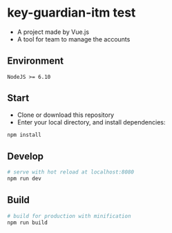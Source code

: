 # key-guardian-itm test

 - A project made by Vue.js
 - A tool for team to manage the accounts

## Environment

`NodeJS >= 6.10`

## Start

 - Clone or download this repository
 - Enter your local directory, and install dependencies:

``` bash
npm install
```

## Develop

``` bash
# serve with hot reload at localhost:8080
npm run dev
```

## Build

``` bash
# build for production with minification
npm run build